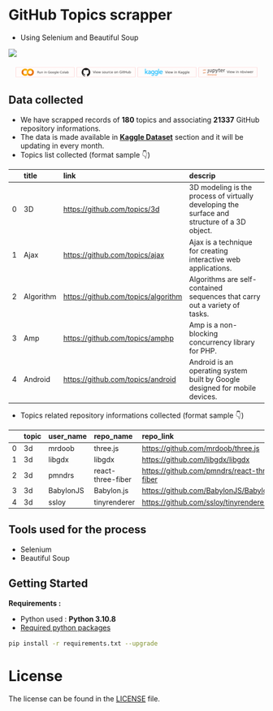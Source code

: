 # GitHub Topics scrapper

- Using Selenium and Beautiful Soup

<img src = 'https://i.imgur.com/eyf9jsx.gif'>

<div style="text-align:center;">
<br>
<a href = 'https://colab.research.google.com/github/jishnukoliyadan/scrapper_github_topics//blob/master/scraping_github_topics.ipynb' target = '_blank'><img src = 'https://raw.githubusercontent.com/jishnukoliyadan/usefull_items/master/svgs/Colab_Run_In.svg' width = 23%></a>
<a href = 'https://github.com/jishnukoliyadan/scrapper_github_topics/blob/master/scraping_github_topics.ipynb' target = '_blank'><img src = 'https://raw.githubusercontent.com/jishnukoliyadan/usefull_items/master/svgs/GitHub_View_Source.svg' width = 23%></a>
<a href = 'https://www.kaggle.com/code/jishnukoliyadan/data-collection-tutorial' target = '_blank'><img src = 'https://raw.githubusercontent.com/jishnukoliyadan/usefull_items/master/svgs/Kaggle_View_On.svg' width = 23%></a>
<a href = 'https://nbviewer.org/github/jishnukoliyadan/scrapper_github_topics/blob/master/scraping_github_topics.ipynb' target = '_blank'><img src = 'https://raw.githubusercontent.com/jishnukoliyadan/usefull_items/master/svgs/NbViwer_View_In.svg' width = 23%></a>
<br>
</div>

## Data collected

* We have scrapped records of **180** topics and associating **21337** GitHub repository informations.
* The data is made available in **[Kaggle Dataset](https://www.kaggle.com/datasets/jishnukoliyadan/github-topics-star-count)** section and it will be updating in every month.
* Topics list collected (format sample :point_down:)

|    | title     | link                                | descrip                                                                                      |
|---:|:----------|:------------------------------------|:---------------------------------------------------------------------------------------------|
|  0 | 3D        | https://github.com/topics/3d        | 3D modeling is the process of virtually developing the surface and structure of a 3D object. |
|  1 | Ajax      | https://github.com/topics/ajax      | Ajax is a technique for creating interactive web applications.                               |
|  2 | Algorithm | https://github.com/topics/algorithm | Algorithms are self-contained sequences that carry out a variety of tasks.                   |
|  3 | Amp       | https://github.com/topics/amphp     | Amp is a non-blocking concurrency library for PHP.                                           |
|  4 | Android   | https://github.com/topics/android   | Android is an operating system built by Google designed for mobile devices.                  |

* Topics related repository informations collected (format sample :point_down:)

|    | topic   | user_name   | repo_name         | repo_link                                   | start_count   |
|---:|:--------|:------------|:------------------|:--------------------------------------------|:--------------|
|  0 | 3d      | mrdoob      | three.js          | https://github.com/mrdoob/three.js          | 87.1k         |
|  1 | 3d      | libgdx      | libgdx            | https://github.com/libgdx/libgdx            | 20.8k         |
|  2 | 3d      | pmndrs      | react-three-fiber | https://github.com/pmndrs/react-three-fiber | 20.5k         |
|  3 | 3d      | BabylonJS   | Babylon.js        | https://github.com/BabylonJS/Babylon.js     | 18.8k         |
|  4 | 3d      | ssloy       | tinyrenderer      | https://github.com/ssloy/tinyrenderer       | 15.3k         |

## Tools used for the process

- Selenium
- Beautiful Soup

## Getting Started

**Requirements :**

- Python used : **Python 3.10.8**
- [Required python packages](requirements.txt)

```bash
pip install -r requirements.txt --upgrade
```


# License
The license can be found in the [LICENSE](LICENSE) file.


